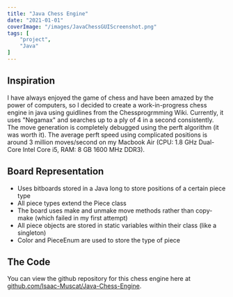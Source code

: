 ```yaml
---
title: "Java Chess Engine"
date: "2021-01-01"
coverImage: "/images/JavaChessGUIScreenshot.png"
tags: [
	"project",
	"Java"
]
---
```


## Inspiration
I have always enjoyed the game of chess and have been amazed by the power of computers, so I decided to create a work-in-progress chess engine in java using guidlines from the Chessprogrmming Wiki. Currently, it uses "Negamax" and searches up to a ply of 4 in a second consistently. The move generation is completely debugged using the perft algorithm (it was worth it). The average perft speed using complicated positions is around 3 million moves/second on my Macbook Air (CPU: 1.8 GHz Dual-Core Intel Core i5, RAM: 8 GB 1600 MHz DDR3).

## Board Representation
* Uses bitboards stored in a Java long to store positions of a certain piece type
* All piece types extend the Piece class
* The board uses make and unmake move methods rather than copy-make (which failed in my first attempt)
* All piece objects are stored in static variables within their class (like a singleton)
* Color and PieceEnum are used to store the type of piece

## The Code
You can view the github repository for this chess engine here at [github.com/Isaac-Muscat/Java-Chess-Engine](https://github.com/Isaac-Muscat/Java-Chess-Engine).